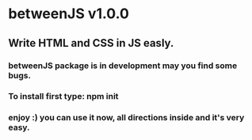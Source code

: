 ﻿# betweenJS v1.0.0
 ## Write HTML and CSS in JS easly.
### betweenJS package is in development may you find some bugs.

### To install first type: npm init
### enjoy :) you can use it now, all directions inside and it's very easy.
